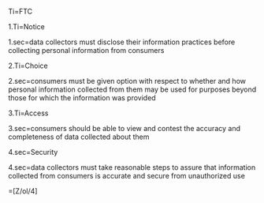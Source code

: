 Ti=FTC

1.Ti=Notice

1.sec=data collectors must disclose their information practices before collecting personal information from consumers

2.Ti=Choice

2.sec=consumers must be given option with respect to whether and how personal information collected from them may be used for purposes beyond those for which the information was provided

3.Ti=Access

3.sec=consumers should be able to view and contest the accuracy and completeness of data collected about them

4.sec=Security

4.sec=data collectors must take reasonable steps to assure that information collected from consumers is accurate and secure from unauthorized use

=[Z/ol/4]